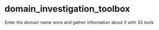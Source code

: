 # domain_investigation_toolbox
Enter the domain name once and gather information about it with 33 tools

